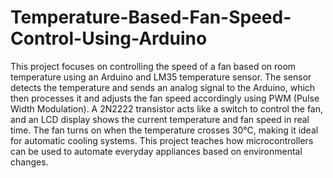 # Temperature-Based-Fan-Speed-Control-Using-Arduino
This project focuses on controlling the speed of a fan based on room temperature using an Arduino and LM35 temperature sensor. The sensor detects the temperature and sends an analog signal to the Arduino, which then processes it and adjusts the fan speed accordingly using PWM (Pulse Width Modulation). A 2N2222 transistor acts like a switch to control the fan, and an LCD display shows the current temperature and fan speed in real time. The fan turns on when the temperature crosses 30°C, making it ideal for automatic cooling systems. This project teaches how microcontrollers can be used to automate everyday appliances based on environmental changes. 
